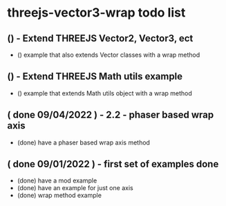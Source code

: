 # threejs-vector3-wrap todo list

## () - Extend THREEJS Vector2, Vector3, ect
* () example that also extends Vector classes with a wrap method

## () - Extend THREEJS Math utils example
* () example that extends Math utils object with a wrap method

## ( done 09/04/2022 ) - 2.2 - phaser based wrap axis
* (done) have a phaser based wrap axis method

## ( done 09/01/2022 ) - first set of examples done
* (done) have a mod example
* (done) have an example for just one axis
* (done) wrap method example

